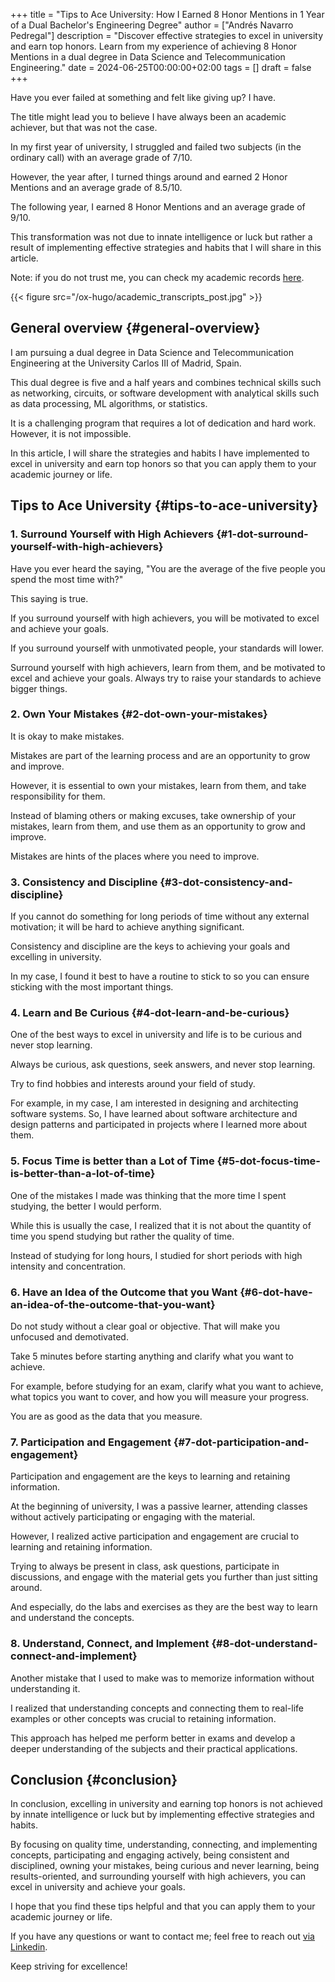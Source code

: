 +++
title = "Tips to Ace University: How I Earned 8 Honor Mentions in 1 Year of a Dual Bachelor's Engineering Degree"
author = ["Andrés Navarro Pedregal"]
description = "Discover effective strategies to excel in university and earn top honors. Learn from my experience of achieving 8 Honor Mentions in a dual degree in Data Science and Telecommunication Engineering."
date = 2024-06-25T00:00:00+02:00
tags = []
draft = false
+++

Have you ever failed at something and felt like giving up? I have.

The title might lead you to believe I have always been an academic achiever, but that was not the case.

In my first year of university, I struggled and failed two subjects (in the ordinary call) with an average grade of 7/10.

However, the year after, I turned things around and earned 2 Honor Mentions and an average grade of 8.5/10.

The following year, I earned 8 Honor Mentions and an average grade of 9/10.

This transformation was not due to innate intelligence or luck but rather a result of implementing effective strategies and habits that I will share in this article.

Note: if you do not trust me, you can check my academic records [here](https://github.com/andres-nav/andres-nav/blob/main/academic/academic_transcripts.pdf?raw=true).

{{< figure src="/ox-hugo/academic_transcripts_post.jpg" >}}


## General overview {#general-overview}

I am pursuing a dual degree in Data Science and Telecommunication Engineering at the University Carlos III of Madrid, Spain.

This dual degree is five and a half years and combines technical skills such as networking, circuits, or software development with analytical skills such as data processing, ML algorithms, or statistics.

It is a challenging program that requires a lot of dedication and hard work. However, it is not impossible.

In this article, I will share the strategies and habits I have implemented to excel in university and earn top honors so that you can apply them to your academic journey or life.


## Tips to Ace University {#tips-to-ace-university}


### 1. Surround Yourself with High Achievers {#1-dot-surround-yourself-with-high-achievers}

Have you ever heard the saying, "You are the average of the five people you spend the most time with?"

This saying is true.

If you surround yourself with high achievers, you will be motivated to excel and achieve your goals.

If you surround yourself with unmotivated people, your standards will lower.

Surround yourself with high achievers, learn from them, and be motivated to excel and achieve your goals. Always try to raise your standards to achieve bigger things.


### 2. Own Your Mistakes {#2-dot-own-your-mistakes}

It is okay to make mistakes.

Mistakes are part of the learning process and are an opportunity to grow and improve.

However, it is essential to own your mistakes, learn from them, and take responsibility for them.

Instead of blaming others or making excuses, take ownership of your mistakes, learn from them, and use them as an opportunity to grow and improve.

Mistakes are hints of the places where you need to improve.


### 3. Consistency and Discipline {#3-dot-consistency-and-discipline}

If you cannot do something for long periods of time without any external motivation; it will be hard to achieve anything significant.

Consistency and discipline are the keys to achieving your goals and excelling in university.

In my case, I found it best to have a routine to stick to so you can ensure sticking with the most important things.


### 4. Learn and Be Curious {#4-dot-learn-and-be-curious}

One of the best ways to excel in university and life is to be curious and never stop learning.

Always be curious, ask questions, seek answers, and never stop learning.

Try to find hobbies and interests around your field of study.

For example, in my case, I am interested in designing and architecting software systems. So, I have learned about software architecture and design patterns and participated in projects where I learned more about them.


### 5. Focus Time is better than a Lot of Time {#5-dot-focus-time-is-better-than-a-lot-of-time}

One of the mistakes I made was thinking that the more time I spent studying, the better I would perform.

While this is usually the case, I realized that it is not about the quantity of time you spend studying but rather the quality of time.

Instead of studying for long hours, I studied for short periods with high intensity and concentration.


### 6. Have an Idea of the Outcome that you Want {#6-dot-have-an-idea-of-the-outcome-that-you-want}

Do not study without a clear goal or objective. That will make you unfocused and demotivated.

Take 5 minutes before starting anything and clarify what you want to achieve.

For example, before studying for an exam, clarify what you want to achieve, what topics you want to cover, and how you will measure your progress.

You are as good as the data that you measure.


### 7. Participation and Engagement {#7-dot-participation-and-engagement}

Participation and engagement are the keys to learning and retaining information.

At the beginning of university, I was a passive learner, attending classes without actively participating or engaging with the material.

However, I realized active participation and engagement are crucial to learning and retaining information.

Trying to always be present in class, ask questions, participate in discussions, and engage with the material gets you further than just sitting around.

And especially, do the labs and exercises as they are the best way to learn and understand the concepts.


### 8. Understand, Connect, and Implement {#8-dot-understand-connect-and-implement}

Another mistake that I used to make was to memorize information without understanding it.

I realized that understanding concepts and connecting them to real-life examples or other concepts was crucial to retaining information.

This approach has helped me perform better in exams and develop a deeper understanding of the subjects and their practical applications.


## Conclusion {#conclusion}

In conclusion, excelling in university and earning top honors is not achieved by innate intelligence or luck but by implementing effective strategies and habits.

By focusing on quality time, understanding, connecting, and implementing concepts, participating and engaging actively, being consistent and disciplined, owning your mistakes, being curious and never learning, being results-oriented, and surrounding yourself with high achievers, you can excel in university and achieve your goals.

I hope that you find these tips helpful and that you can apply them to your academic journey or life.

If you have any questions or want to contact me; feel free to reach out [via Linkedin](https://www.linkedin.com/in/andresnav/).

Keep striving for excellence!

